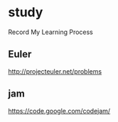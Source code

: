 study
=========================
Record My Learning Process

Euler
-------------------------
http://projecteuler.net/problems

jam
-------------------------
https://code.google.com/codejam/
